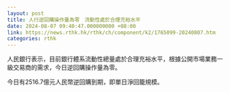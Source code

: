 ```yaml
---
layout: post
title: 人行逆回購操作量為零　流動性處於合理充裕水平
date: 2024-08-07 09:40:47.000000000 +08:00
link: https://news.rthk.hk/rthk/ch/component/k2/1765099-20240807.htm
categories: rthk
---
```


人民銀行表示，目前銀行體系流動性總量處於合理充裕水平，根據公開市場業務一級交易商的需求，今日逆回購操作量為零。

今日有2516.7億元人民幣逆回購到期，即單日淨回籠規模。
